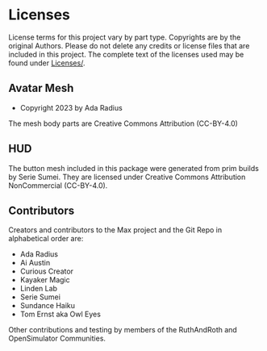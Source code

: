 # Licenses

License terms for this project vary by part type. Copyrights are by the original Authors.
Please do not delete any credits or license files that are included in this project. The
complete text of the licenses used may be found under [Licenses/](Licenses).

## Avatar Mesh

* Copyright 2023 by Ada Radius

The mesh body parts are Creative Commons Attribution (CC-BY-4.0)

## HUD

The button mesh included in this package were generated from prim builds by Serie Sumei.  They
are licensed under Creative Commons Attribution NonCommercial (CC-BY-4.0).

## Contributors

Creators and contributors to the Max project and the Git Repo in alphabetical order are:

* Ada Radius
* Ai Austin
* Curious Creator
* Kayaker Magic
* Linden Lab
* Serie Sumei
* Sundance Haiku
* Tom Ernst aka Owl Eyes

Other contributions and testing by members of the RuthAndRoth and OpenSimulator Communities.
